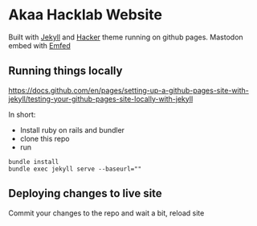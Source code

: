 # Akaa Hacklab Website

Built with [Jekyll](https://jekyllrb.com/) and [Hacker](https://github.com/pages-themes/hacker) theme running on github pages. Mastodon embed with [Emfed](https://sampsyo.github.io/emfed/)

## Running things locally

https://docs.github.com/en/pages/setting-up-a-github-pages-site-with-jekyll/testing-your-github-pages-site-locally-with-jekyll

In short:

* Install ruby on rails and bundler
* clone this repo
* run

```
bundle install
bundle exec jekyll serve --baseurl=""
```

## Deploying changes to live site

Commit your changes to the repo and wait a bit, reload site
